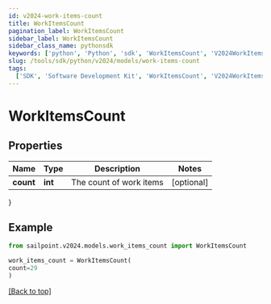 ```yaml
---
id: v2024-work-items-count
title: WorkItemsCount
pagination_label: WorkItemsCount
sidebar_label: WorkItemsCount
sidebar_class_name: pythonsdk
keywords: ['python', 'Python', 'sdk', 'WorkItemsCount', 'V2024WorkItemsCount']
slug: /tools/sdk/python/v2024/models/work-items-count
tags:
  ['SDK', 'Software Development Kit', 'WorkItemsCount', 'V2024WorkItemsCount']
---
```


# WorkItemsCount

## Properties

| Name      | Type    | Description             | Notes      |
| --------- | ------- | ----------------------- | ---------- |
| **count** | **int** | The count of work items | [optional] |

}

## Example

```python
from sailpoint.v2024.models.work_items_count import WorkItemsCount

work_items_count = WorkItemsCount(
count=29
)

```

[[Back to top]](#)
